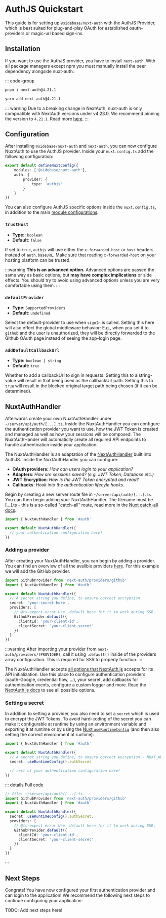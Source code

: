 # AuthJS Quickstart

This guide is for setting up `@sidebase/nuxt-auth` with the AuthJS Provider, which is best suited for plug-and-play OAuth for established oauth-providers or magic-url based sign-ins.

## Installation

If you want to use the AuthJS provider, you have to install `next-auth`. With all package managers except npm you must manually install the peer dependency alongside nuxt-auth:

::: code-group

```bash [pnpm]
pnpm i next-auth@4.21.1
```

```bash [yarn]
yarn add next-auth@4.21.1
```

::: warning
Due to a breaking change in NextAuth, nuxt-auth is only compoatible with NextAuth versions under v4.23.0. We recommend pinning the version to `4.21.1`. Read more [here](https://github.com/sidebase/nuxt-auth/issues/514).
:::

## Configuration

After installing `@sidebase/nuxt-auth` and `next-auth`, you can now configure NuxtAuth to use the AuthJS provider. Inside your `nuxt.config.ts` add the following configuration:

```ts
export default defineNuxtConfig({
    modules: ['@sidebase/nuxt-auth'],
    auth: {
        provider: {
            type: 'authjs'
        }
    }
})
```

You can also configure AuthJS specific options inside the `nuxt.config.ts`, in addition to the main [module configurations](/guide/application-side/configuration).

### `trustHost`

- **Type:**: `boolean`
- **Default**: `false`

If set to `true`, `authjs` will use either the `x-forwarded-host` or `host` headers instead of `auth.baseURL`. Make sure that reading `x-forwarded-host` on your hosting platform can be trusted.

:::warning
**This is an advanced option.** Advanced options are passed the same way as basic options, but **may have complex implications** or side effects. You should try to avoid using advanced options unless you are very comfortable using them.
:::

### `defaultProvider`

- **Type**: `SupportedProviders`
- **Default**: `undefined`

Select the default-provider to use when `signIn` is called. Setting this here will also effect the global middleware behavior: E.g., when you set it to `github` and the user is unauthorized, they will be directly forwarded to the Github OAuth page instead of seeing the app-login page.

### `addDefaultCallbackUrl`

- **Type:** `boolean | string`
- **Default:** `true`

Whether to add a callbackUrl to sign in requests. Setting this to a string-value will result in that being used as the callbackUrl path. Setting this to `true` will result in the blocked original target path being chosen (if it can be determined).


## NuxtAuthHandler

Afterwards create your own NuxtAuthHandler under `~/server/api/auth/[...].ts`. Inside the NuxtAuthHandler you can configure the authentication provider you want to use, how the JWT Token is created and managed as well as how your sessions will be composed. The NuxtAuthHander will automaticlly create all required API endpoints to handle authentication inside your application.

The NuxtAuthHandler is an adaptation of the [NextAuthHandler](https://next-auth.js.org/configuration/options) built into AuthJS. Inside the NuxtAuthHandler you can configure:

- **OAuth providers**: _How can users login to your application?_
- **Adapters**: _How are sessions saved? (e.g. JWT Token, Database etc.)_
- **JWT Encryption**: _How is the JWT Token encrypted and read?_
- **Callbacks**: _Hook into the authentication lifecyle hooks._

Begin by creating a new server route file in `~/server/api/auth/[...].ts`. You can then begin adding your NuxtAuthHandler. The filename must be [...].ts - this is a so-called "catch-all" route, read more in the [Nuxt catch-all docs](https://nuxt.com/docs/guide/directory-structure/server#catch-all-route). 

```ts
import { NuxtAuthHandler } from '#auth'

export default NuxtAuthHandler({
  // your authentication configuration here!
})
```

### Adding a provider

After creating your NuxtAuthHandler, you can begin by adding a provider. You can find an overview of all the avalible providers [here](https://next-auth.js.org/providers/). For this example we will add the GitHub provider.

```ts
import GithubProvider from 'next-auth/providers/github'
import { NuxtAuthHandler } from '#auth'

export default NuxtAuthHandler({
  // A secret string you define, to ensure correct encryption
  secret: 'your-secret-here',
  providers: [
    // @ts-expect-error Use .default here for it to work during SSR.
    GithubProvider.default({
      clientId: 'your-client-id',
      clientSecret: 'your-client-secret'
    })
  ]
})
```

:::warning
After importing your provider from `next-auth/providers/[PROVIDER]`, call it using `.default()` inside of the providers array configuration. This is required for SSR to properly function.
:::

The NuxtAuthHandler accepts [all options that NextAuth.js](https://next-auth.js.org/configuration/options#options) accepts for its API initialization. Use this place to configure authentication providers (oauth-Google, credential flow, ...), your secret, add callbacks for authentication events, configure a custom logger and more. Read the [NextAuth.js docs](https://next-auth.js.org/configuration/options#options) to see all possible options.

### Setting a secret

In addition to setting a provider, you also need to set a `secret` which is used to encrypt the JWT Tokens. To avoid hard-coding of the secret you can make it configurable at runtime by using an environment variable and exporting it at runtime or by using the [Nuxt `useRuntimeConfig`](https://nuxt.com/docs/api/composables/use-runtime-config) (and then also setting the correct environment at runtime):

```ts
import { NuxtAuthHandler } from '#auth'

export default NuxtAuthHandler({
  // A secret string you define, to ensure correct encryption - NUXT_AUTH_SECRET required in production
  secret: useRuntimeConfig().authSecret

  // rest of your authentication configuration here!
})
```

::: details Full code
```ts
// file: ~/server/api/auth/[...].ts
import GithubProvider from 'next-auth/providers/github'
import { NuxtAuthHandler } from '#auth'

export default NuxtAuthHandler({
  secret: useRuntimeConfig().authSecret,
  providers: [
    // @ts-expect-error Use .default here for it to work during SSR.
    GithubProvider.default({
      clientId: 'your-client-id',
      clientSecret: 'your-client-secret'
    })
  ]
})
```
:::

## Next Steps

Congrats! You have now configured your first authentication provider and can login to the application! We recommend the following next steps to continue configuring your application:

TODO: Add next steps here!
